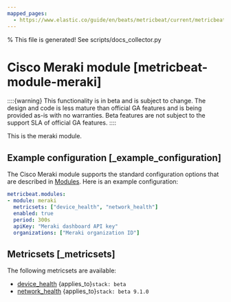 ```yaml
---
mapped_pages:
  - https://www.elastic.co/guide/en/beats/metricbeat/current/metricbeat-module-meraki.html
---
```


% This file is generated! See scripts/docs_collector.py

# Cisco Meraki module [metricbeat-module-meraki]

::::{warning}
This functionality is in beta and is subject to change. The design and code is less mature than official GA features and is being provided as-is with no warranties. Beta features are not subject to the support SLA of official GA features.
::::


This is the meraki module.


## Example configuration [_example_configuration]

The Cisco Meraki module supports the standard configuration options that are described in [Modules](/reference/metricbeat/configuration-metricbeat.md). Here is an example configuration:

```yaml
metricbeat.modules:
- module: meraki
  metricsets: ["device_health", "network_health"]
  enabled: true
  period: 300s
  apiKey: "Meraki dashboard API key"
  organizations: ["Meraki organization ID"]
```


## Metricsets [_metricsets]

The following metricsets are available:

* [device_health](/reference/metricbeat/metricbeat-metricset-meraki-device_health.md)  {applies_to}`stack: beta`
* [network_health](/reference/metricbeat/metricbeat-metricset-meraki-network_health.md)  {applies_to}`stack: beta 9.1.0`
